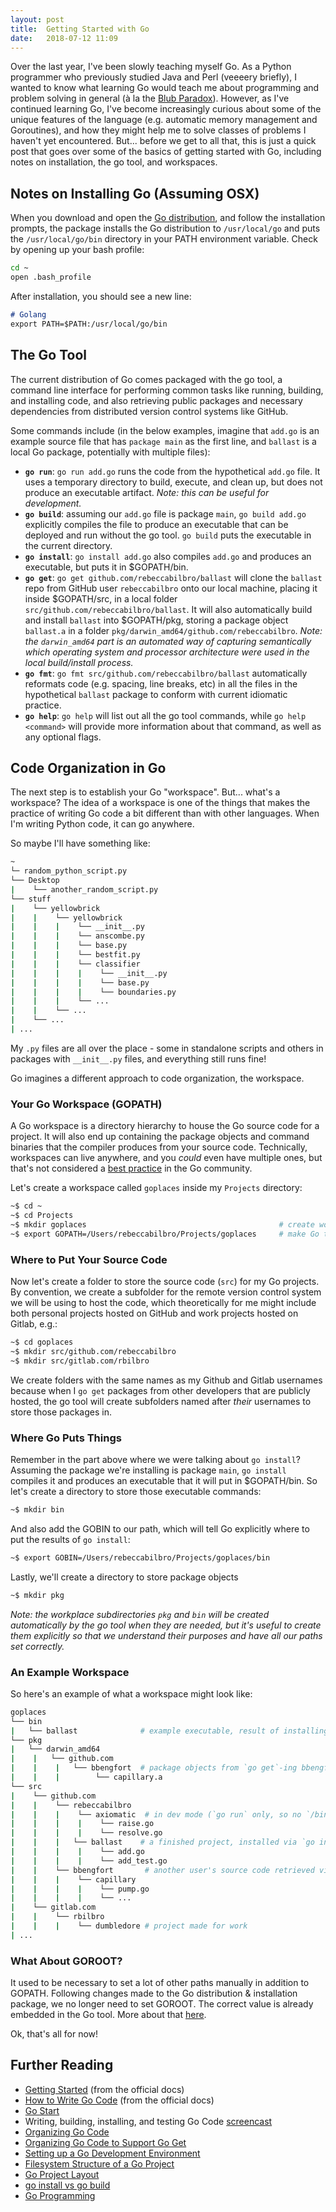 ```yaml
---
layout: post
title:  Getting Started with Go
date:   2018-07-12 11:09
---
```


Over the last year, I've been slowly teaching myself Go. As a Python programmer who previously studied Java and Perl (veeeery briefly), I wanted to know what learning Go would teach me about programming and problem solving in general (à la the [Blub Paradox](http://www.paulgraham.com/avg.html)). However, as I've continued learning Go, I've become increasingly curious about some of the unique features of the language (e.g. automatic memory management and Goroutines), and how they might help me to solve classes of problems I haven't yet encountered. But... before we get to all that, this is just a quick post that goes over some of the basics of getting started with Go, including notes on installation, the go tool, and workspaces.

## Notes on Installing Go (Assuming OSX)

When you download and open the [Go distribution](https://golang.org/dl/), and follow the installation prompts, the package installs the Go distribution to `/usr/local/go` and puts the `/usr/local/go/bin` directory in your PATH environment variable. Check by opening up your bash profile:

```bash
cd ~
open .bash_profile
```

After installation, you should see a new line:

```md
# Golang
export PATH=$PATH:/usr/local/go/bin
```

## The Go Tool

The current distribution of Go comes packaged with the go tool, a command line interface for performing common tasks like running, building, and installing code, and also retrieving public packages and necessary dependencies from distributed version control systems like GitHub.

Some commands include (in the below examples, imagine that `add.go` is an example source file that has `package main` as the first line, and `ballast` is a local Go package, potentially with multiple files):

 - **`go run`**: `go run add.go` runs the code from the hypothetical `add.go` file. It uses a temporary directory to build, execute, and clean up, but does not produce an executable artifact. _Note: this can be useful for development._
 - **`go build`**: assuming our `add.go` file is package `main`, `go build add.go` explicitly compiles the file to produce an executable that can be deployed and run without the go tool. `go build` puts the executable in the current directory.
 - **`go install`**: `go install add.go` also compiles `add.go` and produces an executable, but puts it in  $GOPATH/bin.
 - **`go get`**: `go get github.com/rebeccabilbro/ballast` will clone the `ballast` repo from GitHub user `rebeccabilbro` onto our local machine, placing it inside $GOPATH/src, in a local folder `src/github.com/rebeccabilbro/ballast`. It will also automatically build and install `ballast` into $GOPATH/pkg, storing a package object `ballast.a` in a folder `pkg/darwin_amd64/github.com/rebeccabilbro`. _Note: the `darwin_amd64` part is an automated way of capturing semantically which operating system and processor architecture were used in the local build/install process._
 - **`go fmt`**: `go fmt src/github.com/rebeccabilbro/ballast` automatically reformats code (e.g. spacing, line breaks, etc) in all the files in the hypothetical `ballast` package to conform with current idiomatic practice.
 - **`go help`**: `go help` will list out all the go tool commands, while `go help <command>` will provide more information about that command, as well as any optional flags.

## Code Organization in Go

The next step is to establish your Go "workspace". But... what's a workspace? The idea of a workspace is one of the things that makes the practice of writing Go code a bit different than with other languages. When I'm writing Python code, it can go anywhere. 

So maybe I'll have something like:

```bash
~
└─ random_python_script.py
└── Desktop
|    └── another_random_script.py
└── stuff                            
|    └── yellowbrick
|    |    └── yellowbrick
|    |    |    └── __init__.py
|    |    |    └── anscombe.py
|    |    |    └── base.py	
|    |    |    └── bestfit.py	
|    |    |    └── classifier	
|    |    |    |    └── __init__.py	
|    |    |    |    └── base.py	
|    |    |    |    └── boundaries.py	
|    |    |    └── ...
|    |    └── ...
|    └── ... 
| ...
```

My `.py` files are all over the place - some in standalone scripts and others in packages with `__init__.py` files, and everything still runs fine!

Go imagines a different approach to code organization, the workspace. 

### Your Go Workspace (GOPATH)

A Go workspace is a directory hierarchy to house the Go source code for a project. It will also end up containing the package objects and command binaries that the compiler produces from your source code. Technically, workspaces can live anywhere, and you *could* even have multiple ones, but that's not considered a [best practice](https://golang.org/doc/code.html#Workspaces) in the Go community.

Let's create a workspace called `goplaces` inside my `Projects` directory:

```bash
~$ cd ~
~$ cd Projects
~$ mkdir goplaces                                           # create workspace dir
~$ export GOPATH=/Users/rebeccabilbro/Projects/goplaces     # make Go tool aware of workspace
```
 
### Where to Put Your Source Code
 
Now let's create a folder to store the source code (`src`) for my Go projects. By convention, we create a subfolder for the remote version control system we will be using to host the code, which theoretically for me might include both personal projects hosted on GitHub and work projects hosted on Gitlab, e.g.: 

```bash
~$ cd goplaces
~$ mkdir src/github.com/rebeccabilbro     
~$ mkdir src/gitlab.com/rbilbro     
```

We create folders with the same names as my Github and Gitlab usernames because when I `go get` packages from other developers that are publicly hosted, the go tool will create subfolders named after _their_ usernames to store those packages in.

### Where Go Puts Things

Remember in the part above where we were talking about `go install`? Assuming the package we're installing is package `main`, `go install` compiles it and produces an executable that it will put in  $GOPATH/bin. So let's create a directory to store those executable commands: 

```bash
~$ mkdir bin 
```

And also add the GOBIN to our path, which will tell Go explicitly where to put the results of `go install`:

```bash
~$ export GOBIN=/Users/rebeccabilbro/Projects/goplaces/bin      
```

Lastly, we'll create a directory to store package objects 

```bash
~$ mkdir pkg   
```

_Note: the workplace subdirectories `pkg` and `bin` will be created automatically by the go tool when they are needed, but it's useful to create them explicitly so that we understand their purposes and have all our paths set correctly._

### An Example Workspace

So here's an example of what a workspace might look like:

```bash
goplaces
└── bin
|   └── ballast              # example executable, result of installing ballast from src
└── pkg                            
|   └── darwin_amd64
|    |   └── github.com
|    |    |   └── bbengfort  # package objects from `go get`-ing bbengfort's source code
|    |    |        └── capillary.a
└── src                              
|    └── github.com
|    |    └── rebeccabilbro
|    |    |    └── axiomatic  # in dev mode (`go run` only, so no `/bin` executables)
|    |    |    |    └── raise.go
|    |    |    |    └── resolve.go
|    |    |   └── ballast    # a finished project, installed via `go install`
|    |    |    |    └── add.go
|    |    |    |    └── add_test.go
|    |    └── bbengfort       # another user's source code retrieved via `go get`
|    |    |    └── capillary
|    |    |    |    └── pump.go
|    |    |    |    └── ...
|    └── gitlab.com
|    |    └── rbilbro
|    |    |    └── dumbledore # project made for work
| ...
```

### What About GOROOT?

It used to be necessary to set a lot of other paths manually in addition to GOPATH. Following changes made to the Go distribution & installation package, we no longer need to set GOROOT.  The correct value is already embedded in the Go tool. More about that [here](https://dave.cheney.net/2013/06/14/you-dont-need-to-set-goroot-really).

Ok, that's all for now!

## Further Reading

 - [Getting Started](https://golang.org/doc/install) (from the official docs)
 - [How to Write Go Code](https://golang.org/doc/code.html) (from the official docs)
 - [Go Start](https://github.com/alco/gostart)
 - Writing, building, installing, and testing Go Code [screencast](https://youtu.be/XCsL89YtqCs)
 - [Organizing Go Code](https://talks.golang.org/2014/organizeio.slide#1)
 - [Organizing Go Code to Support Go Get](https://www.ardanlabs.com/blog/2013/08/organizing-code-to-support-go-get.html)
 - [Setting up a Go Development Environment](https://skife.org/golang/2013/03/24/go_dev_env.html)
 - [Filesystem Structure of a Go Project](https://flaviocopes.com/go-filesystem-structure/)
 - [Go Project Layout](https://medium.com/golang-learn/go-project-layout-e5213cdcfaa2)
 - [go install vs go build](https://pocketgophers.com/go-install-vs-go-build/)
 - [Go Programming](https://youtu.be/CF9S4QZuV30)
